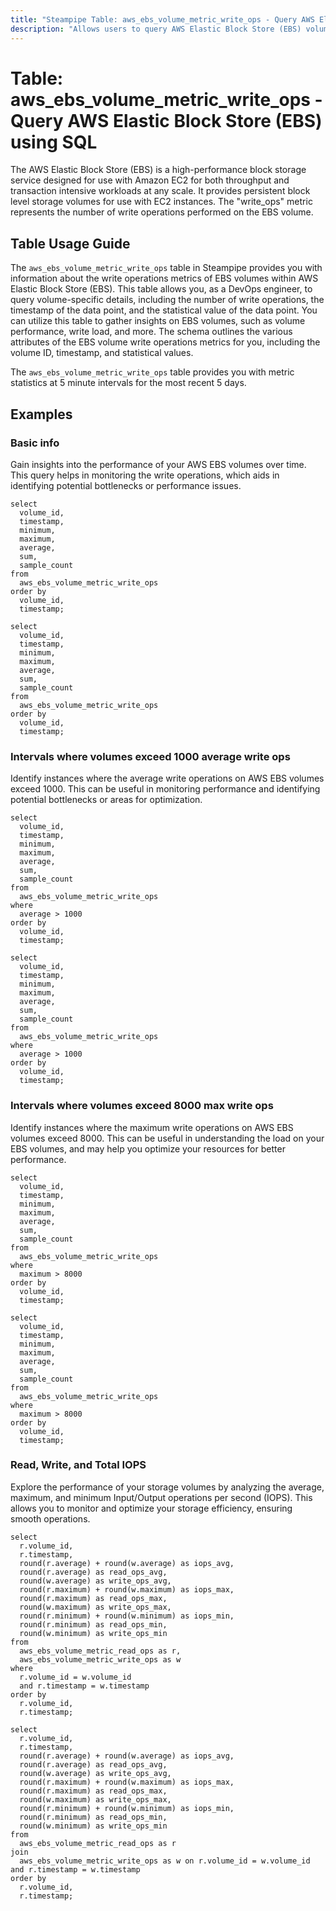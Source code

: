 ```yaml
---
title: "Steampipe Table: aws_ebs_volume_metric_write_ops - Query AWS Elastic Block Store (EBS) using SQL"
description: "Allows users to query AWS Elastic Block Store (EBS) volume write operations metrics."
---
```


# Table: aws_ebs_volume_metric_write_ops - Query AWS Elastic Block Store (EBS) using SQL

The AWS Elastic Block Store (EBS) is a high-performance block storage service designed for use with Amazon EC2 for both throughput and transaction intensive workloads at any scale. It provides persistent block level storage volumes for use with EC2 instances. The "write_ops" metric represents the number of write operations performed on the EBS volume.

## Table Usage Guide

The `aws_ebs_volume_metric_write_ops` table in Steampipe provides you with information about the write operations metrics of EBS volumes within AWS Elastic Block Store (EBS). This table allows you, as a DevOps engineer, to query volume-specific details, including the number of write operations, the timestamp of the data point, and the statistical value of the data point. You can utilize this table to gather insights on EBS volumes, such as volume performance, write load, and more. The schema outlines the various attributes of the EBS volume write operations metrics for you, including the volume ID, timestamp, and statistical values.

The `aws_ebs_volume_metric_write_ops` table provides you with metric statistics at 5 minute intervals for the most recent 5 days.

## Examples

### Basic info
Gain insights into the performance of your AWS EBS volumes over time. This query helps in monitoring the write operations, which aids in identifying potential bottlenecks or performance issues.

```sql+postgres
select
  volume_id,
  timestamp,
  minimum,
  maximum,
  average,
  sum,
  sample_count
from
  aws_ebs_volume_metric_write_ops
order by
  volume_id,
  timestamp;
```

```sql+sqlite
select
  volume_id,
  timestamp,
  minimum,
  maximum,
  average,
  sum,
  sample_count
from
  aws_ebs_volume_metric_write_ops
order by
  volume_id,
  timestamp;
```

### Intervals where volumes exceed 1000 average write ops
Identify instances where the average write operations on AWS EBS volumes exceed 1000. This can be useful in monitoring performance and identifying potential bottlenecks or areas for optimization.

```sql+postgres
select
  volume_id,
  timestamp,
  minimum,
  maximum,
  average,
  sum,
  sample_count
from
  aws_ebs_volume_metric_write_ops
where
  average > 1000
order by
  volume_id,
  timestamp;
```

```sql+sqlite
select
  volume_id,
  timestamp,
  minimum,
  maximum,
  average,
  sum,
  sample_count
from
  aws_ebs_volume_metric_write_ops
where
  average > 1000
order by
  volume_id,
  timestamp;
```


### Intervals where volumes exceed 8000 max write ops
Identify instances where the maximum write operations on AWS EBS volumes exceed 8000. This can be useful in understanding the load on your EBS volumes, and may help you optimize your resources for better performance.

```sql+postgres
select
  volume_id,
  timestamp,
  minimum,
  maximum,
  average,
  sum,
  sample_count
from
  aws_ebs_volume_metric_write_ops
where
  maximum > 8000
order by
  volume_id,
  timestamp;
```

```sql+sqlite
select
  volume_id,
  timestamp,
  minimum,
  maximum,
  average,
  sum,
  sample_count
from
  aws_ebs_volume_metric_write_ops
where
  maximum > 8000
order by
  volume_id,
  timestamp;
```


### Read, Write, and Total IOPS
Explore the performance of your storage volumes by analyzing the average, maximum, and minimum Input/Output operations per second (IOPS). This allows you to monitor and optimize your storage efficiency, ensuring smooth operations.

```sql+postgres
select 
  r.volume_id,
  r.timestamp,
  round(r.average) + round(w.average) as iops_avg,
  round(r.average) as read_ops_avg,
  round(w.average) as write_ops_avg,
  round(r.maximum) + round(w.maximum) as iops_max,
  round(r.maximum) as read_ops_max,
  round(w.maximum) as write_ops_max,
  round(r.minimum) + round(w.minimum) as iops_min,
  round(r.minimum) as read_ops_min,
  round(w.minimum) as write_ops_min
from 
  aws_ebs_volume_metric_read_ops as r,
  aws_ebs_volume_metric_write_ops as w
where 
  r.volume_id = w.volume_id
  and r.timestamp = w.timestamp
order by
  r.volume_id,
  r.timestamp;
```

```sql+sqlite
select 
  r.volume_id,
  r.timestamp,
  round(r.average) + round(w.average) as iops_avg,
  round(r.average) as read_ops_avg,
  round(w.average) as write_ops_avg,
  round(r.maximum) + round(w.maximum) as iops_max,
  round(r.maximum) as read_ops_max,
  round(w.maximum) as write_ops_max,
  round(r.minimum) + round(w.minimum) as iops_min,
  round(r.minimum) as read_ops_min,
  round(w.minimum) as write_ops_min
from 
  aws_ebs_volume_metric_read_ops as r
join
  aws_ebs_volume_metric_write_ops as w on r.volume_id = w.volume_id and r.timestamp = w.timestamp
order by
  r.volume_id,
  r.timestamp;
```